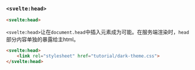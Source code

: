 ### `<svelte:head>`

```html
<svelte:head>
```

`<svelte:head>`让在`document.head`中插入元素成为可能。在服务端渲染时，`head`部分内容单独的暴露给主html。

```html
<svelte:head>
	<link rel="stylesheet" href="tutorial/dark-theme.css">
</svelte:head>
```
